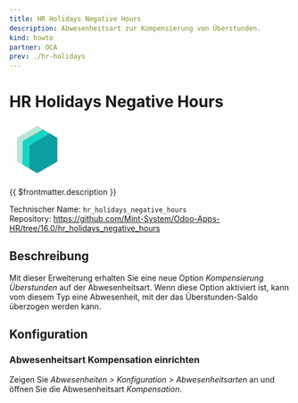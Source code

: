 ```yaml
---
title: HR Holidays Negative Hours
description: Abwesenheitsart zur Kompensierung von Überstunden.
kind: howto
partner: OCA
prev: ./hr-holidays
---
```


# HR Holidays Negative Hours
![icon_oms_box](attachments/icons_odoo_mint_system.png)

{{ $frontmatter.description }}

Technischer Name: `hr_holidays_negative_hours`\
Repository: <https://github.com/Mint-System/Odoo-Apps-HR/tree/16.0/hr_holidays_negative_hours>

## Beschreibung

Mit dieser Erweiterung erhalten Sie eine neue Option *Kompensierung Überstunden* auf der Abwesenheitsart. Wenn diese Option aktiviert ist, kann vom diesem Typ eine Abwesenheit, mit der das Überstunden-Saldo überzogen werden kann.

## Konfiguration

### Abwesenheitsart Kompensation einrichten

Zeigen Sie *Abwesenheiten > Konfiguration > Abwesenheitsarten* an und öffnen Sie die Abwesenheitsart *Kompensation*.
